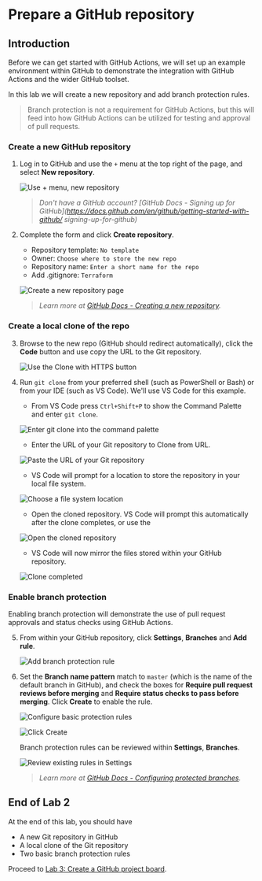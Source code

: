 # Prepare a GitHub repository

## Introduction

Before we can get started with GitHub Actions, we will set up an example environment within GitHub to demonstrate the integration with GitHub Actions and the wider GitHub toolset.

In this lab we will create a new repository and add branch protection rules.

> Branch protection is not a requirement for GitHub Actions, but this will feed into how GitHub Actions can be utilized for testing and approval of pull requests.

### Create a new GitHub repository

1. Log in to GitHub and use the `+` menu at the top right of the page, and select **New repository**.

    ![Use + menu, new repository](../images/2-new-repository.png)

    > *Don't have a GitHub account? [GitHub Docs - Signing up for GitHub](<https://docs.github.com/en/github/getting-started-with-github/>    signing-up-for-github)*

1. Complete the form and click **Create repository**.

    - Repository template: `No template`
    - Owner: `Choose where to store the new repo`
    - Repository name: `Enter a short name for the repo`
    - Add .gitignore: `Terraform`

    ![Create a new repository page](../images/2-create-repository.png)

    > *Learn more at [GitHub Docs - Creating a new repository](https://docs.github.com/en/github/getting-started-with-github/create-a-repo).*

### Create a local clone of the repo

3. Browse to the new repo (GitHub should redirect automatically), click the **Code** button and use copy the URL to the Git repository.

    ![Use the Clone with HTTPS button](../images/2-clone-repository.png)

1. Run `git clone` from your preferred shell (such as PowerShell or Bash) or from your IDE (such as VS Code). We'll use VS Code for this example.

    - From VS Code press `Ctrl+Shift+P` to show the Command Palette and enter `git clone`.

    ![Enter git clone into the command palette](../images/2-git-clone-command-palette.png)

    - Enter the URL of your Git repository to Clone from URL.

    ![Paste the URL of your Git repository](../images/2-git-clone-from-url.png)

    - VS Code will prompt for a location to store the repository in your local file system.

    ![Choose a file system location](../images/2-choose-a-location.png)

    - Open the cloned repository. VS Code will prompt this automatically after the clone completes, or use the

    ![Open the cloned repository](../images/2-open-the-cloned-repository.png)

    - VS Code will now mirror the files stored within your GitHub repository.

    ![Clone completed](../images/2-clone-completed.png)

### Enable branch protection

Enabling branch protection will demonstrate the use of pull request approvals and status checks using GitHub Actions.

5. From within your GitHub repository, click **Settings**, **Branches** and **Add rule**.

    ![Add branch protection rule](../images/2-add-branch-protection.png)

1. Set the **Branch name pattern** match to `master` (which is the name of the default branch in GitHub), and check the boxes for **Require pull request reviews before merging** and **Require status checks to pass before merging**. Click **Create** to enable the rule.

    ![Configure basic protection rules](../images/2-basic-branch-protection.png)

    ![Click Create](../images/2-create-rule.png)

    Branch protection rules can be reviewed within **Settings**, **Branches**.

    ![Review existing rules in Settings](../images/2-show-protection-rules.png)

    > *Learn more at [GitHub Docs - Configuring protected branches](https://docs.github.com/en/github/administering-a-repository/configuring-protected-branches).*

## End of Lab 2

At the end of this lab, you should have

- A new Git repository in GitHub
- A local clone of the Git repository
- Two basic branch protection rules

Proceed to [Lab 3: Create a GitHub project board](../3-create-a-github-project-board/).
